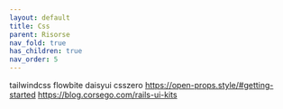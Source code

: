 ```yaml
---
layout: default
title: Css
parent: Risorse
nav_fold: true 
has_children: true
nav_order: 5
---
```


tailwindcss
flowbite
daisyui
csszero
https://open-props.style/#getting-started
https://blog.corsego.com/rails-ui-kits